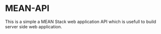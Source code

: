 # MEAN-API

This is a simple a MEAN Stack web application API which is usefull to build server side web application.
